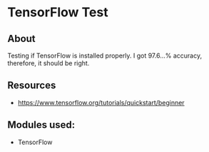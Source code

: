 # TensorFlow Test

## About

Testing if TensorFlow is installed properly. I got 97.6...% accuracy, therefore, it should be right.



## Resources

* https://www.tensorflow.org/tutorials/quickstart/beginner



## Modules used:

* TensorFlow

